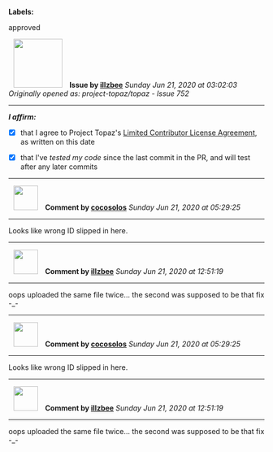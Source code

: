 **Labels:**

approved



<a href="https://github.com/illzbee"><img src="https://avatars3.githubusercontent.com/u/65986311?v=4" width="96" height="96" hspace="10"></img></a> **Issue by [illzbee](https://github.com/illzbee)**
_Sunday Jun 21, 2020 at 03:02:03_
_Originally opened as: project-topaz/topaz - Issue 752_

----

<!-- place 'x' mark between square [] brackets to affirm: -->
**_I affirm:_**
- [x] that I agree to Project Topaz's [Limited Contributor License Agreement](http://project-topaz.com/blob/release/CONTRIBUTOR_AGREEMENT.md), as written on this date
- [x] that I've _tested my code_ since the last commit in the PR, and will test after any later commits




----
<a href="https://github.com/cocosolos"><img src="https://avatars2.githubusercontent.com/u/2593549?v=4" width="48" height="48" hspace="10"></img></a> **Comment by [cocosolos](https://github.com/cocosolos)**
_Sunday Jun 21, 2020 at 05:29:25_

----

Looks like wrong ID slipped in here.


----
<a href="https://github.com/illzbee"><img src="https://avatars3.githubusercontent.com/u/65986311?v=4" width="48" height="48" hspace="10"></img></a> **Comment by [illzbee](https://github.com/illzbee)**
_Sunday Jun 21, 2020 at 12:51:19_

----

oops uploaded the same file twice... the second was supposed to be that fix -_-



----
<a href="https://github.com/cocosolos"><img src="https://avatars2.githubusercontent.com/u/2593549?v=4" width="48" height="48" hspace="10"></img></a> **Comment by [cocosolos](https://github.com/cocosolos)**
_Sunday Jun 21, 2020 at 05:29:25_

----

Looks like wrong ID slipped in here.


----
<a href="https://github.com/illzbee"><img src="https://avatars3.githubusercontent.com/u/65986311?v=4" width="48" height="48" hspace="10"></img></a> **Comment by [illzbee](https://github.com/illzbee)**
_Sunday Jun 21, 2020 at 12:51:19_

----

oops uploaded the same file twice... the second was supposed to be that fix -_-


